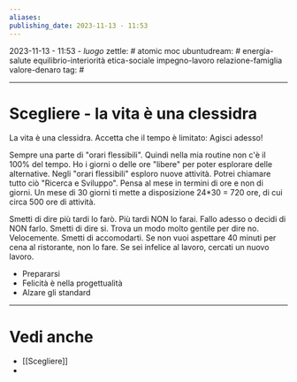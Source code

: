 ```yaml
---
aliases: 
publishing_date: 2023-11-13 - 11:53
---
```

2023-11-13 - 11:53 - *luogo*
zettle: # atomic moc
ubuntudream: # energia-salute equilibrio-interiorità etica-sociale impegno-lavoro relazione-famiglia valore-denaro 
tag: #

---
# Scegliere - la vita è una clessidra


La vita è una clessidra. 
Accetta che il tempo è limitato: Agisci adesso!

Sempre una parte di "orari flessibili". Quindi nella mia routine non c'è il 100% del tempo. Ho i giorni o delle ore "libere" per poter esplorare delle alternative. Negli "orari flessibili" esploro nuove attività. Potrei chiamare tutto ciò "Ricerca e Sviluppo". Pensa al mese in termini di ore e non di giorni. Un mese di 30 giorni ti mette a disposizione 24*30 = 720 ore, di cui circa 500 ore di attività.


Smetti di dire più tardi lo farò. Più tardi NON lo farai. Fallo adesso o decidi di NON farlo.
Smetti di dire si. Trova un modo molto gentile per dire no. Velocemente.
Smetti di accomodarti. Se non vuoi aspettare 40 minuti per cena al ristorante, non lo fare. Se sei infelice al lavoro, cercati un nuovo lavoro.

- Prepararsi
- Felicità è nella progettualità
- Alzare gli standard



---
# Vedi anche
- [[Scegliere]]
- 